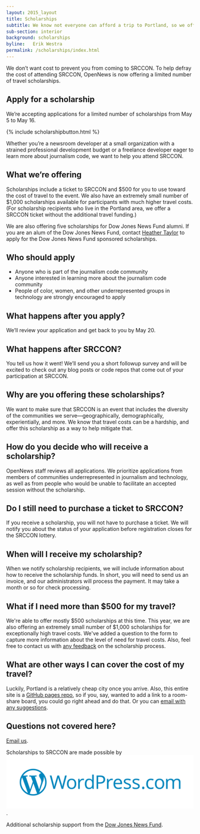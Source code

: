 ```yaml
---
layout: 2015_layout
title: Scholarships
subtitle: We know not everyone can afford a trip to Portland, so we offer a limited number of travel scholarships to help you make it to SRCCON.
sub-section: interior
background: scholarships
byline:   Erik Westra
permalink: /scholarships/index.html
---
```

<p class="bodybig">We don&rsquo;t want cost to prevent you from coming to SRCCON. To help defray the cost of attending SRCCON, OpenNews is now offering a limited number of travel scholarships.</p>

## Apply for a scholarship
We&rsquo;re accepting applications for a limited number of scholarships from May 5 to May 16.

{% include scholarshipbutton.html %}

Whether you&rsquo;re a newsroom developer at a small organization with a strained professional development budget or a freelance developer eager to learn more about journalism code, we want to help you attend SRCCON.

## What we&rsquo;re offering
Scholarships include a ticket to SRCCON and $500 for you to use toward the cost of travel to the event. We also have an extremely small number of $1,000 scholarships available for participants with much higher travel costs. (For scholarship recipients who live in the Portland area, we offer a SRCCON ticket without the additional travel funding.)

We are also offering five scholarships for Dow Jones News Fund alumni. If you are an alum of the Dow Jones News Fund, contact [Heather Taylor](heather.taylor@dowjones.com) to apply for the Dow Jones News Fund sponsored scholarships.

## Who should apply
* Anyone who is part of the journalism code community
* Anyone interested in learning more about the journalism code community
* People of color, women, and other underrepresented groups in technology are strongly encouraged to apply

## What happens after you apply?
We&rsquo;ll review your application and get back to you by May 20.

## What happens after SRCCON?
You tell us how it went! We&rsquo;ll send you a short followup survey and will be excited to check out any blog posts or code repos that come out of your participation at SRCCON.

## Why are you offering these scholarships?
We want to make sure that SRCCON is an event that includes the diversity of the communities we serve&mdash;geographically, demographically, experientially, and more. We know that travel costs can be a hardship, and offer this scholarship as a way to help mitigate that.

## How do you decide who will receive a scholarship?
OpenNews staff reviews all applications. We prioritize applications from members of communities underrepresented in journalism and technology, as well as from people who would be unable to facilitate an accepted session without the scholarship.

## Do I still need to purchase a ticket to SRCCON?
If you receive a scholarship, you will not have to purchase a ticket. We will notify you about the status of your application before registration closes for the SRCCON lottery.

## When will I receive my scholarship?
When we notify scholarship recipients, we will include information about how to receive the scholarship funds. In short, you will need to send us an invoice, and our administrators will process the payment. It may take a month or so for check processing.

## What if I need more than $500 for my travel?
We're able to offer mostly $500 scholarships at this time. This year, we are also offering an extremely small number of $1,000 scholarships for exceptionally high travel costs. We've added a question to the form to capture more information about the level of need for travel costs. Also, feel free to contact us with [any feedback](erika@mozillafoundation.org) on the scholarship process.

## What are other ways I can cover the cost of my travel?
Luckily, Portland is a relatively cheap city once you arrive. Also, this entire site is a [GitHub pages repo](https://github.com/OpenNews/srccon), so if you, say, wanted to add a link to a room-share board, you could go right ahead and do that. Or you can [email with any suggestions](erika@mozillafoundation.org).

## Questions not covered here?
[Email us](srccon@opennews.org).

<div id="sponsortag">
<p><span>Scholarships to SRCCON are made possible by <a href="https://www.wordpress.com/"></span><img src="/media/img/partners/wordpress-logo-hoz-rgb.png" class="scholarship" alt="Wordpress"></a>.</p>
<p>Additional scholarship support from the <a class="underline" href="https://www.newsfund.org/">Dow Jones News Fund</a>.</p>
</div>
